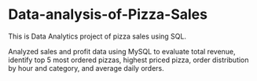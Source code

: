 # Data-analysis-of-Pizza-Sales
This is Data Analytics project of pizza sales using SQL.

Analyzed sales and profit data using MySQL to evaluate total revenue, identify top 5 most ordered pizzas, highest priced pizza, order distribution by hour and category, and average daily orders.

